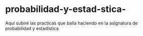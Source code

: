 # probabilidad-y-estad-stica-
Aquí subiré las practicas que balla haciendo en la asignatura de probabilidad y estadística 
